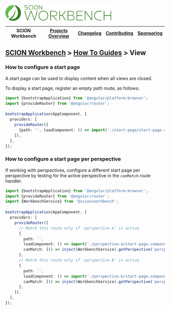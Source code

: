 <a href="/README.md"><img src="/resources/branding/scion-workbench-banner.svg" height="50" alt="SCION Workbench"></a>

| SCION Workbench | [Projects Overview][menu-projects-overview] | [Changelog][menu-changelog] | [Contributing][menu-contributing] | [Sponsoring][menu-sponsoring] |  
| --- | --- | --- | --- | --- |

## [SCION Workbench][menu-home] > [How To Guides][menu-how-to] > View

### How to configure a start page
A start page can be used to display content when all views are closed.

To display a start page, register an empty path route, as follows:

```ts
import {bootstrapApplication} from '@angular/platform-browser';
import {provideRouter} from '@angular/router';

bootstrapApplication(AppComponent, {
  providers: [
    provideRouter([
      {path: '', loadComponent: () => import('./start-page/start-page.component')},
    ]),
  ],
});
```

### How to configure a start page per perspective

If working with perspectives, configure a different start page per perspective by testing for the active perspective in the `canMatch` route handler.

```ts
import {bootstrapApplication} from '@angular/platform-browser';
import {provideRouter} from '@angular/router';
import {WorkbenchService} from '@scion/workbench';

bootstrapApplication(AppComponent, {
  providers: [
    provideRouter([
      // Match this route only if 'perspective A' is active.
      {
        path: '',
        loadComponent: () => import('./perspective-a/start-page.component'),
        canMatch: [() => inject(WorkbenchService).getPerspective('perspective-a')?.active],
      },
      // Match this route only if 'perspective B' is active.
      {
        path: '',
        loadComponent: () => import('./perspective-b/start-page.component'),
        canMatch: [() => inject(WorkbenchService).getPerspective('perspective-b')?.active],
      },
    ]),
  ],
});
```

[menu-how-to]: /docs/site/howto/how-to.md

[menu-home]: /README.md
[menu-projects-overview]: /docs/site/projects-overview.md
[menu-changelog]: /docs/site/changelog.md
[menu-contributing]: /CONTRIBUTING.md
[menu-sponsoring]: /docs/site/sponsoring.md
